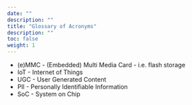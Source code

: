 ```yaml
---
date: ""
description: ""
title: "Glossary of Acronyms"
description: ""
toc: false
weight: 1
---
```


* (e)MMC - (Embedded) Multi Media Card - i.e. flash storage
* IoT - Internet of Things
* UGC - User Generated Content
* PII - Personally Identifiable Information
* SoC - System on Chip
